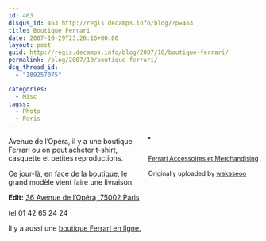 ```yaml
---
id: 463
disqus_id: 463 http://regis.decamps.info/blog/?p=463
title: Boutique Ferrari
date: 2007-10-29T23:26:16+00:00
layout: post
guid: http://regis.decamps.info/blog/2007/10/boutique-ferrari/
permalink: /blog/2007/10/boutique-ferrari/
dsq_thread_id:
  - "189257075"

categories:
  - Misc
tagss:
  - Photo
  - Paris
---
```

<div style="float: right; margin-left: 10px; margin-bottom: 10px;">
  <a href="http://www.flickr.com/photos/wakaseoo/1801073374/" title="photo sharing"><img src="http://farm3.static.flickr.com/2197/1801073374_0d1c6be525_m.jpg" alt="" style="border: solid 2px #000000;" /></a><br /> <br /> <span style="font-size: 0.9em; margin-top: 0px;"><br /> <a href="http://www.flickr.com/photos/wakaseoo/1801073374/">Ferrari Accessoires et Merchandising</a><br /> <br /> Originally uploaded by <a href="http://www.flickr.com/people/wakaseoo/">wakaseoo</a><br /> </span>
</div>

Avenue de l’Opéra, il y a une boutique Ferrari ou on peut acheter t-shirt, casquette et petites reproductions. 
  
Ce jour-là, en face de la boutique, le grand modèle vient faire une livraison.

**Edit:** [36 Avenue de l’Opéra, 75002 Paris](http://maps.google.fr/places/fr/paris/avenue-de-l'op%C3%A9ra/36/-ferrari-accessoires-et-merchandising)
  
tel 01 42 65 24 24‎
  

  
Il y a aussi une [boutique Ferrari en ligne.](http://store.ferrari.com/en/)
  
<br clear="all" />
